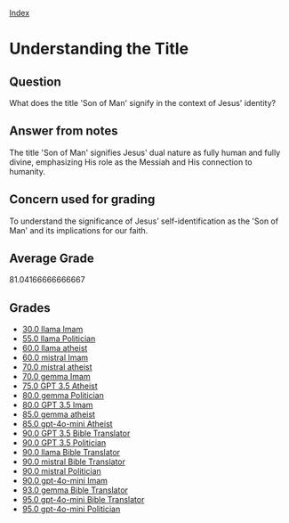 
[Index](../../index.md)
# Understanding the Title
## Question
What does the title 'Son of Man' signify in the context of Jesus' identity?

## Answer from notes
The title 'Son of Man' signifies Jesus' dual nature as fully human and fully divine, emphasizing His role as the Messiah and His connection to humanity.

## Concern used for grading
To understand the significance of Jesus’ self-identification as the 'Son of Man' and its implications for our faith.

## Average Grade
81.04166666666667

## Grades
 * [30.0 llama Imam](../answers/llama_Imam/Understanding_the_Title.md)
 * [55.0 llama Politician](../answers/llama_Politician/Understanding_the_Title.md)
 * [60.0 llama atheist](../answers/llama_atheist/Understanding_the_Title.md)
 * [60.0 mistral Imam](../answers/mistral_Imam/Understanding_the_Title.md)
 * [70.0 mistral atheist](../answers/mistral_atheist/Understanding_the_Title.md)
 * [70.0 gemma Imam](../answers/gemma_Imam/Understanding_the_Title.md)
 * [75.0 GPT 3.5 Atheist](../answers/GPT_3.5_Atheist/Understanding_the_Title.md)
 * [80.0 gemma Politician](../answers/gemma_Politician/Understanding_the_Title.md)
 * [80.0 GPT 3.5 Imam](../answers/GPT_3.5_Imam/Understanding_the_Title.md)
 * [85.0 gemma atheist](../answers/gemma_atheist/Understanding_the_Title.md)
 * [85.0 gpt-4o-mini Atheist](../answers/gpt-4o-mini_Atheist/Understanding_the_Title.md)
 * [90.0 GPT 3.5 Bible Translator](../answers/GPT_3.5_Bible_Translator/Understanding_the_Title.md)
 * [90.0 GPT 3.5 Politician](../answers/GPT_3.5_Politician/Understanding_the_Title.md)
 * [90.0 llama Bible Translator](../answers/llama_Bible_Translator/Understanding_the_Title.md)
 * [90.0 mistral Bible Translator](../answers/mistral_Bible_Translator/Understanding_the_Title.md)
 * [90.0 mistral Politician](../answers/mistral_Politician/Understanding_the_Title.md)
 * [90.0 gpt-4o-mini Imam](../answers/gpt-4o-mini_Imam/Understanding_the_Title.md)
 * [93.0 gemma Bible Translator](../answers/gemma_Bible_Translator/Understanding_the_Title.md)
 * [95.0 gpt-4o-mini Bible Translator](../answers/gpt-4o-mini_Bible_Translator/Understanding_the_Title.md)
 * [95.0 gpt-4o-mini Politician](../answers/gpt-4o-mini_Politician/Understanding_the_Title.md)
